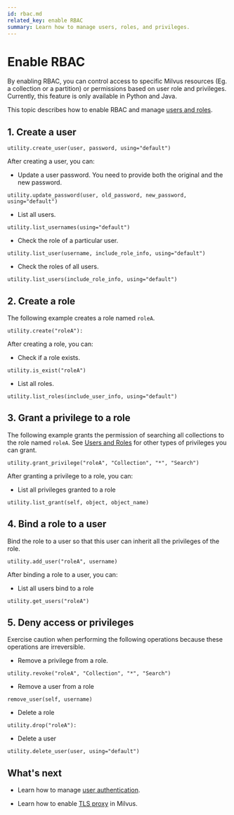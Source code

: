 ```yaml
---
id: rbac.md
related_key: enable RBAC
summary: Learn how to manage users, roles, and privileges.
---
```


# Enable RBAC

By enabling RBAC, you can control access to specific Milvus resources (Eg. a collection or a partition) or permissions based on user role and privileges. Currently, this feature is only available in Python and Java.

This topic describes how to enable RBAC and manage [users and roles](users_and_roles.md).

## 1. Create a user

```
utility.create_user(user, password, using="default")
```

After creating a user, you can:

- Update a user password. You need to provide both the original and the new password. 

```
utility.update_password(user, old_password, new_password, using="default")
```

- List all users.

```
utility.list_usernames(using="default")
```

- Check the role of a particular user.

```
utility.list_user(username, include_role_info, using="default")
```

- Check the roles of all users.

```
utility.list_users(include_role_info, using="default")
```

## 2. Create a role

The following example creates a role named `roleA`.

```
utility.create("roleA"):
```

After creating a role, you can:

- Check if a role exists.

```
utility.is_exist("roleA")
```

- List all roles.

```
utility.list_roles(include_user_info, using="default")
```

## 3. Grant a privilege to a role

The following example grants the permission of searching all collections to the role named `roleA`. See [Users and Roles](users_and_roles.md) for other types of privileges you can grant.

```
utility.grant_privilege("roleA", "Collection", "*", "Search")
```

After granting a privilege to a role, you can:

- List all privileges granted to a role

```
utility.list_grant(self, object, object_name)
```

## 4. Bind a role to a user

Bind the role to a user so that this user can inherit all the privileges of the role.

```
utility.add_user("roleA", username)
```

After binding a role to a user, you can:

- List all users bind to a role

```
utility.get_users("roleA")
```

## 5. Deny access or privileges

<div class="alert caution">

Exercise caution when performing the following operations because these operations are irreversible.

</div>

- Remove a privilege from a role.

```
utility.revoke("roleA", "Collection", "*", "Search")
```

- Remove a user from a role

```
remove_user(self, username)
```

- Delete a role

```
utility.drop("roleA"):
```

- Delete a user

```
utility.delete_user(user, using="default")
```

## What's next

- Learn how to manage [user authentication](authenticate.md).

- Learn how to enable [TLS proxy](tls.md) in Milvus.
